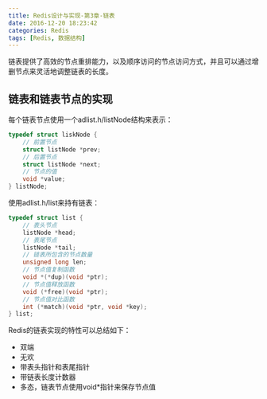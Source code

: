```yaml
---
title: Redis设计与实现-第3章-链表
date: 2016-12-20 18:23:42
categories: Redis
tags: [Redis, 数据结构]
---
```


链表提供了高效的节点重排能力，以及顺序访问的节点访问方式，并且可以通过增删节点来灵活地调整链表的长度。

## 链表和链表节点的实现
每个链表节点使用一个adlist.h/listNode结构来表示：
```c
typedef struct liskNode {
    // 前置节点
    struct listNode *prev;
    // 后置节点
    struct listNode *next;
    // 节点的值
    void *value;
} listNode;
```

使用adlist.h/list来持有链表：
```c
typedef struct list {
    // 表头节点
    listNode *head;
    // 表尾节点
    listNode *tail;
    // 链表所包含的节点数量
    unsigned long len;
    // 节点值复制函数
    void *(*dup)(void *ptr);
    // 节点值释放函数
    void (*free)(void *ptr);
    // 节点值对比函数
    int (*match)(void *ptr, void *key);
} list;
```

Redis的链表实现的特性可以总结如下：
- 双端
- 无欢
- 带表头指针和表尾指针
- 带链表长度计数器
- 多态，链表节点使用void*指针来保存节点值
